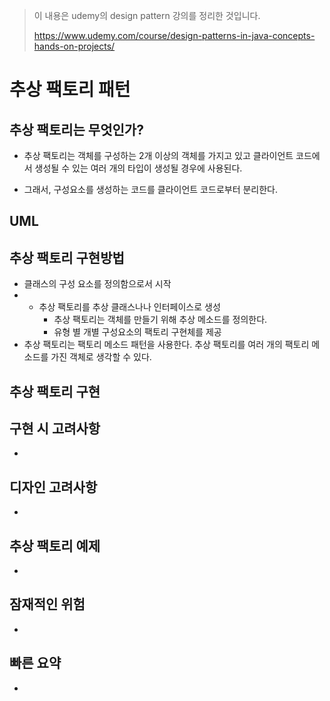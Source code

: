 > 이 내용은 udemy의 design pattern 강의를 정리한 것입니다.
>
> https://www.udemy.com/course/design-patterns-in-java-concepts-hands-on-projects/



# 추상 팩토리 패턴

## 추상 팩토리는 무엇인가?

* 추상 팩토리는 객체를 구성하는 2개 이상의 객체를 가지고 있고 클라이언트 코드에서 생성될 수 있는 여러 개의 타입이 생성될 경우에 사용된다.

* 그래서, 구성요소를 생성하는 코드를 클라이언트 코드로부터 분리한다.

    


## UML



## 추상 팩토리 구현방법

* 클래스의 구성 요소를 정의함으로서 시작
* * 추상 팩토리를 추상 클래스나나 인터페이스로 생성
    * 추상 팩토리는 객체를 만들기 위해 추상 메소드를 정의한다.
    * 유형 별 개별 구성요소의 팩토리 구현체를 제공 
* 추상 팩토리는 팩토리 메소드 패턴을 사용한다. 추상 팩토리를 여러 개의 팩토리 메소드를 가진 객체로 생각할 수 있다.






## 추상 팩토리 구현



## 구현 시 고려사항

* 

## 디자인 고려사항

* 

## 추상 팩토리 예제

* 



## 잠재적인 위험

* 

## 빠른 요약

* 
